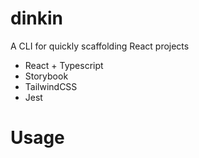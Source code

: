 # dinkin
A CLI for quickly scaffolding React projects
- React + Typescript
- Storybook
- TailwindCSS
- Jest

# Usage
